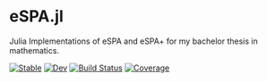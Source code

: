 # eSPA.jl

Julia Implementations of eSPA and eSPA+ for my bachelor thesis in mathematics.  

[![Stable](https://img.shields.io/badge/docs-stable-blue.svg)](https://pw0lf.github.io/eSPA.jl/stable/)
[![Dev](https://img.shields.io/badge/docs-dev-blue.svg)](https://pw0lf.github.io/eSPA.jl/dev/)
[![Build Status](https://github.com/pw0lf/eSPA.jl/actions/workflows/CI.yml/badge.svg?branch=main)](https://pw0lf.github.io/eSPA.jl/actions/workflows/CI.yml?query=branch%3Amain)
[![Coverage](https://codecov.io/gh/pw0lf/eSPA.jl/branch/main/graph/badge.svg)](https://codecov.io/gh/pw0lf/eSPA.jl)